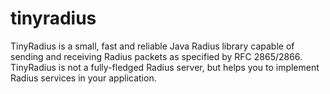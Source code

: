 # tinyradius
TinyRadius is a small, fast and reliable Java Radius library capable of sending and receiving Radius packets as specified by RFC 2865/2866. TinyRadius is not a fully-fledged Radius server, but helps you to implement Radius services in your application.
